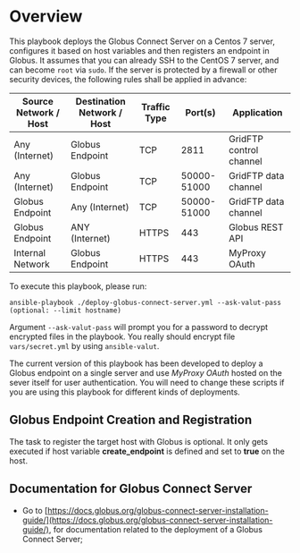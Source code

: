 # Overview

This playbook deploys the Globus Connect Server on a Centos 7 server, configures it based on host variables and then registers an endpoint in Globus.  It assumes that you can already SSH to the CentOS 7 server, and can become `root` via `sudo`.  If the server is protected by a firewall or other security devices, the following rules shall be applied in advance:

| Source Network / Host        | Destination Network / Host       | Traffic Type  |  Port(s)       | Application             |
|------------------------------|----------------------------------|---------------|----------------|-------------------------|
| Any (Internet)               | Globus Endpoint                  | TCP           | 2811           | GridFTP control channel |
| Any (Internet)               | Globus Endpoint                  | TCP           | 50000-51000    | GridFTP data channel    |
| Globus Endpoint              | Any (Internet)                   | TCP           | 50000-51000    | GridFTP data channel    |
| Globus Endpoint              | ANY (Internet)                   | HTTPS         | 443            | Globus REST API         |
| Internal Network             | Globus Endpoint                  | HTTPS         | 443            | MyProxy OAuth           |


To execute this playbook, please run:

```shell
ansible-playbook ./deploy-globus-connect-server.yml --ask-valut-pass (optional: --limit hostname)
```

Argument `--ask-valut-pass` will prompt you for a password to decrypt encrypted files in the playbook.  You really should encrypt file `vars/secret.yml` by using `ansible-valut`.

The current version of this playbook has been developed to deploy a Globus endpoint on a single server and use *MyProxy OAuth* hosted on the sever itself for user authentication. You will need to change these scripts if you are using this playbook for different kinds of deployments.

## Globus Endpoint Creation and Registration

The task to register the target host with Globus is optional.  It only gets executed if host variable **create_endpoint** is defined and set to **true** on the host.

## Documentation for Globus Connect Server

* Go to [https://docs.globus.org/globus-connect-server-installation-guide/](https://docs.globus.org/globus-connect-server-installation-guide/), for documentation related to the deployment of a Globus Connect Server;

